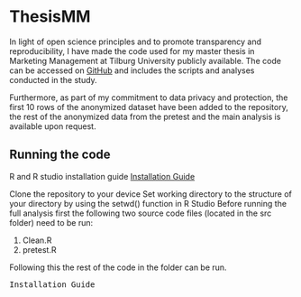 # ThesisMM

In light of open science principles and to promote transparency and reproducibility, I have made the code used for my master thesis in Marketing Management at Tilburg University publicly available. The code can be accessed on [GitHub](https://github.com/NielsRahder/ThesisMM) and includes the scripts and analyses conducted in the study.

Furthermore, as part of my commitment to data privacy and protection, the first 10 rows of the anonymized dataset have been added to the repository, the rest of the anonymized data from the pretest and the main analysis is available upon request.  

## Running the code

R and R studio installation guide [Installation Guide](https://tilburgsciencehub.com/building-blocks/configure-your-computer/statistics-and-computation/r/)

Clone the repository to your device
Set working directory to the structure of your directory by using the setwd() function in R Studio
Before running the full analysis first the following two source code files (located in the src folder) need to be run: 

1. Clean.R 
2. pretest.R

Following this the rest of the code in the folder can be run. 

<kbd>Installation Guide</kbd>


